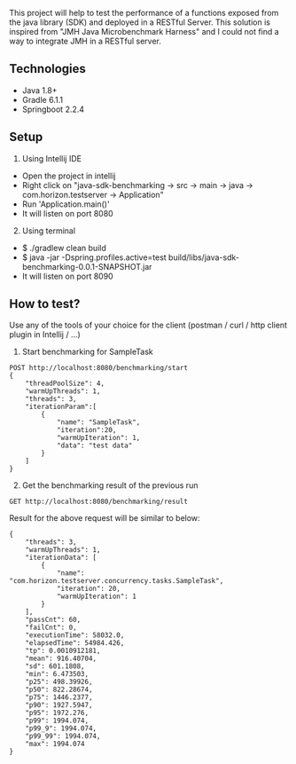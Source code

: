 This project will help to test the performance of a functions exposed from the java library (SDK) and deployed in a 
RESTful Server. This solution is inspired from "JMH Java Microbenchmark Harness" and I could not find a way to integrate
JMH in a RESTful server.

Technologies
------------
* Java 1.8+
* Gradle 6.1.1
* Springboot 2.2.4


Setup
-----
1) Using Intellij IDE
* Open the project in intellij
* Right click on "java-sdk-benchmarking -> src -> main -> java -> com.horizon.testserver -> Application"
* Run 'Application.main()'
* It will listen on port 8080

2) Using terminal
* $ ./gradlew clean build
* $ java -jar -Dspring.profiles.active=test build/libs/java-sdk-benchmarking-0.0.1-SNAPSHOT.jar
* It will listen on port 8090

How to test?
------------
Use any of the tools of your choice for the client (postman / curl / http client plugin in Intellij / ...)

1) Start benchmarking for SampleTask
```
POST http://localhost:8080/benchmarking/start
{
    "threadPoolSize": 4,
    "warmUpThreads": 1,
    "threads": 3,
    "iterationParam":[
        {
            "name": "SampleTask",
            "iteration":20,
            "warmUpIteration": 1,
            "data": "test data"
        }
    ]
}
```
2) Get the benchmarking result of the previous run
```
GET http://localhost:8080/benchmarking/result
```

Result for the above request will be similar to below:
```
{
    "threads": 3,
    "warmUpThreads": 1,
    "iterationData": [
        {
            "name": "com.horizon.testserver.concurrency.tasks.SampleTask",
            "iteration": 20,
            "warmUpIteration": 1
        }
    ],
    "passCnt": 60,
    "failCnt": 0,
    "executionTime": 58032.0,
    "elapsedTime": 54984.426,
    "tp": 0.0010912181,
    "mean": 916.40704,
    "sd": 601.1808,
    "min": 6.473503,
    "p25": 498.39926,
    "p50": 822.28674,
    "p75": 1446.2377,
    "p90": 1927.5947,
    "p95": 1972.276,
    "p99": 1994.074,
    "p99_9": 1994.074,
    "p99_99": 1994.074,
    "max": 1994.074
}
```
